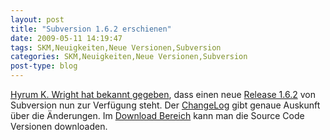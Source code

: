 ```yaml
---
layout: post
title: "Subversion 1.6.2 erschienen"
date: 2009-05-11 14:19:47
tags: SKM,Neuigkeiten,Neue Versionen,Subversion
categories: SKM,Neuigkeiten,Neue Versionen,Subversion
post-type: blog
---
```

[Hyrum K. Wright hat bekannt gegeben](http://subversion.tigris.org/servlets/NewsItemView?newsItemID=2278), dass einen neue 
[Release 1.6.2](http://subversion.tigris.org/svn_1.6_releasenotes.html) von Subversion nun zur Verfügung steht. 
Der [ChangeLog](http://svn.collab.net/repos/svn/tags/1.6.2/CHANGES) gibt genaue Auskunft über die Änderungen. 
Im [Download Bereich](http://subversion.tigris.org/servlets/ProjectDocumentList?folderID=260&expandFolder=74) kann man die Source Code Versionen downloaden.
